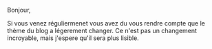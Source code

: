 Bonjour, 

Si vous venez réguliermenet vous avez du vous rendre compte que le thème du blog a légerement changer. 
Ce n'est pas un changement incroyable, mais j'espere qu'il sera plus lisible. 